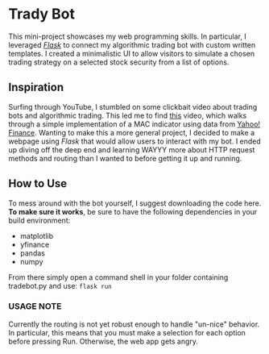 # Trady Bot
This mini-project showcases my web programming skills. In particular, I leveraged *[Flask](https://flask.palletsprojects.com/en/1.1.x/)* to connect my algorithmic trading bot with custom written templates. I created a minimalistic UI to allow visitors to simulate a chosen trading strategy on a selected stock security from a list of options.

## Inspiration
Surfing through YouTube, I stumbled on some clickbait video about trading bots and algorithmic trading. This led me to find [this](https://youtu.be/SEQbb8w7VTw) video, which walks through a simple implementation of a MAC indicator using data from [Yahoo! Finance](https://finance.yahoo.com). Wanting to make this a more general project, I decided to make a webpage using *Flask* that would allow users to interact with my bot. I ended up diving off the deep end and learning WAYYY more about HTTP request methods and routing than I wanted to before getting it up and running.

## How to Use
To mess around with the bot yourself, I suggest downloading the code here. **To make sure it works**, be sure to have the following dependencies in your build environment:
- matplotlib
- yfinance
- pandas
- numpy

From there simply open a command shell in your folder containing tradebot.py and use: `flask run`

### USAGE NOTE
Currently the routing is not yet robust enough to handle "un-nice" behavior. In particular, this means that you must make a selection for each option before pressing Run. Otherwise, the web app gets angry.